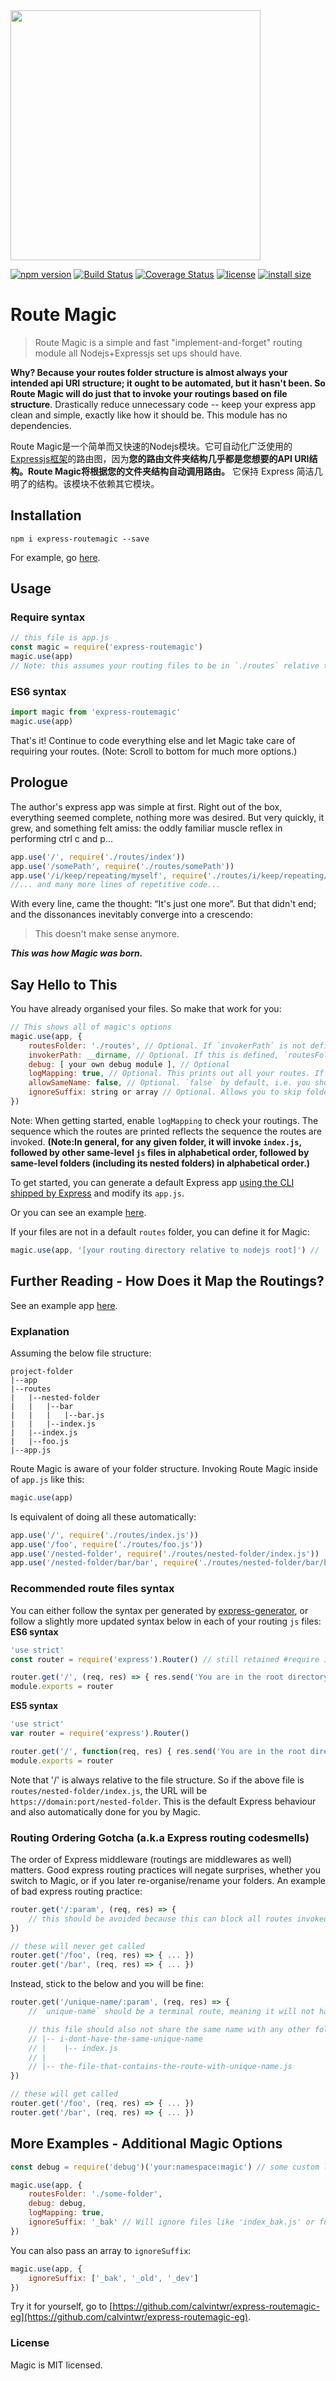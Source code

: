 <img src="https://user-images.githubusercontent.com/6825277/87935044-e6086f00-cac2-11ea-91ac-bee5709f06a4.png" height="400">

[![npm version](https://img.shields.io/npm/v/express-routemagic.svg?style=flat-square)](https://www.npmjs.com/package/express-routemagic)
[![Build Status](https://badgen.net/travis/calvintwr/express-routemagic?style=flat-square)](https://travis-ci.com/calvintwr/express-routemagic)
[![Coverage Status](https://badgen.net/coveralls/c/github/calvintwr/express-routemagic?style=flat-square)](https://coveralls.io/r/calvintwr/express-routemagic)
[![license](https://img.shields.io/npm/l/express-routemagic.svg?style=flat-square)](https://www.npmjs.com/package/express-routemagic)
[![install size](https://badgen.net/packagephobia/install/express-routemagic?style=flat-square)](https://packagephobia.now.sh/result?p=express-routemagic)

# Route Magic
>Route Magic is a simple and fast "implement-and-forget" routing module all Nodejs+Expressjs set ups should have.

**Why? Because your routes folder structure is almost always your intended api URI structure; it ought to be automated, but it hasn't been. So Route Magic will do just that to invoke your routings based on file structure**. Drastically reduce unnecessary code -- keep your express app clean and simple, exactly like how it should be. This module has no dependencies.

Route Magic是一个简单而又快速的Nodejs模块。它可自动化广泛使用的[Expressjs框架](https://github.com/expressjs/express)的路由图，因为**您的路由文件夹结构几乎都是您想要的API URI结构。Route Magic将根据您的文件夹结构自动调用路由。** 它保持 Express 简洁几明了的结构。该模块不依赖其它模块。

## Installation

```
npm i express-routemagic --save
```
For example, go [here](https://github.com/calvintwr/express-routemagic-eg).

## Usage

### Require syntax
```js
// this file is app.js
const magic = require('express-routemagic')
magic.use(app)
// Note: this assumes your routing files to be in `./routes` relative to the ROOT of your nodejs app.
```

### ES6 syntax
```js
import magic from 'express-routemagic'
magic.use(app)
```

That's it! Continue to code everything else and let Magic take care of requiring your routes.
(Note: Scroll to bottom for much more options.)

## Prologue
The author's express app was simple at first. Right out of the box, everything seemed complete, nothing more was desired. But very quickly, it grew, and something felt amiss: the oddly familiar muscle reflex in performing ctrl c and p...

```js
app.use('/', require('./routes/index'))
app.use('/somePath', require('./routes/somePath'))
app.use('/i/keep/repeating/myself', require('./routes/i/keep/repeating/myself'))
//... and many more lines of repetitive code...
```
With every line, came the thought: “It's just one more”. But that didn't end; and the dissonances inevitably converge into a crescendo:

>This doesn't make sense anymore.

**_This was how Magic was born._**

## Say Hello to This

You have already organised your files. So make that work for you:

```js
// This shows all of magic's options
magic.use(app, {
    routesFolder: './routes', // Optional. If `invokerPath` is not defined, this is relative to your nodejs ROOT.
    invokerPath: __dirname, // Optional. If this is defined, `routesFolder` will be relative to this path instead of your nodejs ROOT.
    debug: [ your own debug module ], // Optional
    logMapping: true, // Optional. This prints out all your routes. If no debug module is passed, it uses console.log by default
    allowSameName: false, // Optional. `false` by default, i.e. you should not have a `foo.js` and a folder named `foo` sitting at the same level. That's poor organisation.
    ignoreSuffix: string or array // Optional. Allows you to skip folders or files with a suffix.
})
```
Note: When getting started, enable `logMapping` to check your routings. The sequence which the routes are printed reflects the sequence the routes are invoked. **(Note:In general, for any given folder, it will invoke `index.js`, followed by other same-level `js` files in alphabetical order, followed by same-level folders (including its nested folders) in alphabetical order.)**

To get started, you can generate a default Express app [using the CLI shipped by Express](https://expressjs.com/en/starter/generator.html) and modify its `app.js`.

Or you can see an example [here](https://github.com/calvintwr/express-routemagic-eg).

If your files are not in a default `routes` folder, you can define it for Magic:
```js
magic.use(app, '[your routing directory relative to nodejs root]') // 'folder' is same as './folder'
```

## Further Reading - How Does it Map the Routings?

See an example app [here](https://github.com/calvintwr/express-routemagic-eg).

### Explanation

Assuming the below file structure:

```
project-folder
|--app
|--routes
|   |--nested-folder
|   |   |--bar
|   |   |   |--bar.js
|   |   |--index.js
|   |--index.js
|   |--foo.js
|--app.js
```
Route Magic is aware of your folder structure. Invoking Route Magic inside of `app.js` like this:
```js
magic.use(app)
```
Is equivalent of doing all these automatically:
```js
app.use('/', require('./routes/index.js'))
app.use('/foo', require('./routes/foo.js'))
app.use('/nested-folder', require('./routes/nested-folder/index.js'))
app.use('/nested-folder/bar/bar', require('./routes/nested-folder/bar/bar.js')) // note the 2 bars here.
```
### Recommended route files syntax
You can either follow the syntax per generated by [express-generator](https://expressjs.com/en/starter/generator.html), or follow a slightly more updated syntax below in each of your routing `js` files:
**ES6 syntax**
```js
'use strict'
const router = require('express').Router() // still retained #require instead of #import due practicable compatibility.

router.get('/', (req, res) => { res.send('You are in the root directory of this file.') })
module.exports = router
```
**ES5 syntax**
```js
'use strict'
var router = require('express').Router()

router.get('/', function(req, res) { res.send('You are in the root directory of this file.') })
module.exports = router
```

Note that '/' is always relative to the file structure. So if the above file is `routes/nested-folder/index.js`, the URL will be `https://domain:port/nested-folder`. This is the default Express behaviour and also automatically done for you by Magic.

### Routing Ordering Gotcha (a.k.a Express routing codesmells)
The order of Express middleware (routings are middlewares as well) matters. Good express routing practices will negate surprises, whether you switch to Magic, or if you later re-organise/rename your folders. An example of bad express routing practice:

```js
router.get('/:param', (req, res) => {
    // this should be avoided because this can block all routes invoked below it if it's invoked before them.
})

// these will never get called
router.get('/foo', (req, res) => { ... })
router.get('/bar', (req, res) => { ... })
```
Instead, stick to the below and you will be fine:
```js
router.get('/unique-name/:param', (req, res) => {
    // `unique-name` should be a terminal route, meaning it will not have any subpath under it.

    // this file should also not share the same name with any other folders that sits on the same level with it.
    // |-- i-dont-have-the-same-unique-name
    // |    |-- index.js
    // |
    // |-- the-file-that-contains-the-route-with-unique-name.js
})

// these will get called
router.get('/foo', (req, res) => { ... })
router.get('/bar', (req, res) => { ... })
```

## More Examples - Additional Magic Options

```js
const debug = require('debug')('your:namespace:magic') // some custom logging module

magic.use(app, {
    routesFolder: './some-folder',
    debug: debug,
    logMapping: true,
    ignoreSuffix: '_bak' // Will ignore files like 'index_bak.js' or folders like 'api_v1_bak'.
})
```
You can also pass an array to `ignoreSuffix`:

```js
magic.use(app, {
    ignoreSuffix: ['_bak', '_old', '_dev']
})
```
Try it for yourself, go to [https://github.com/calvintwr/express-routemagic-eg](https://github.com/calvintwr/express-routemagic-eg).

### License

Magic is MIT licensed.
